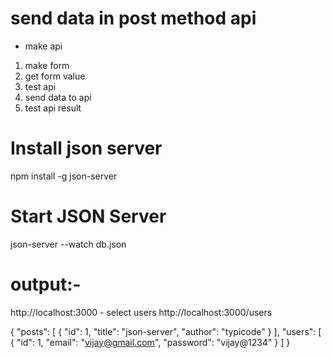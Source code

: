 # send data in post method api
- make api

1. make form
2. get form value
3. test api
4. send data to api
5. test api result


# Install json server

 npm install -g json-server

# Start JSON Server

 json-server --watch db.json


# output:-
http://localhost:3000   - select users
http://localhost:3000/users

{
  "posts": [
    {
      "id": 1,
      "title": "json-server",
      "author": "typicode"
    }
  ],
  "users": [
    {
      "id": 1,
      "email": "vijay@gmail.com",
      "password": "vijay@1234"
    }
  ]
}
